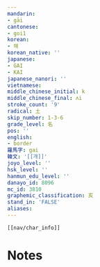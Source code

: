 ```yaml
---
mandarin:
- gāi
cantonese:
- goi1
korean:
- 해
korean_native: ''
japanese:
- GAI
- KAI
japanese_nanori: ''
vietnamese:
middle_chinese_initial: k
middle_chinese_final: ʌi
stroke_count: '9'
radical: 土
skip_number: 1-3-6
grade_level: 名
pos: ''
english:
- border
羅馬字: gai
韓文: '[[개]]'
joyo_level: ''
hsk_level: ''
hanmun_edu_level: ''
danayo_id: 8096
mc_id: 3810
graphemic_classification: 亥
stand_in: 'FALSE'
aliases:
---
```

```meta-bind-embed
[[nav/char_info]]
```

# Notes

